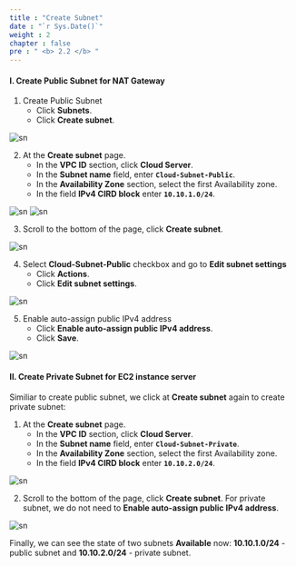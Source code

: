 ```yaml
---
title : "Create Subnet"
date : "`r Sys.Date()`"
weight : 2
chapter : false
pre : " <b> 2.2 </b> "
---
```


#### I. Create Public Subnet for NAT Gateway
1. Create Public Subnet
    + Click **Subnets**.
    + Click **Create subnet**.

![sn](/aws-fcj-ws/ws1/images/2.cloudserver/sn-01.png)

2. At the **Create subnet** page.
    + In the **VPC ID** section, click **Cloud Server**.
    + In the **Subnet name** field, enter **`Cloud-Subnet-Public`**.
    + In the **Availability Zone** section, select the first Availability zone.
    + In the field **IPv4 CIRD block** enter **`10.10.1.0/24`**.

![sn](/aws-fcj-ws/ws1/images/2.cloudserver/sn-02.png)
![sn](/aws-fcj-ws/ws1/images/2.cloudserver/sn-03.png)

3. Scroll to the bottom of the page, click **Create subnet**. 

![sn](/aws-fcj-ws/ws1/images/2.cloudserver/sn-04.png)

4. Select **Cloud-Subnet-Public** checkbox and go to **Edit subnet settings**
    + Click **Actions**.
    + Click **Edit subnet settings**.

![sn](/aws-fcj-ws/ws1/images/2.cloudserver/sn-05.png)

5. Enable auto-assign public IPv4 address
    + Click **Enable auto-assign public IPv4 address**.
    + Click **Save**.

![sn](/aws-fcj-ws/ws1/images/2.cloudserver/sn-06.png)

#### II. Create Private Subnet for EC2 instance server

Similiar to create public subnet, we click at **Create subnet** again to create private subnet:

1. At the **Create subnet** page.
    + In the **VPC ID** section, click **Cloud Server**.
    + In the **Subnet name** field, enter **`Cloud-Subnet-Private`**.
    + In the **Availability Zone** section, select the first Availability zone.
    + In the field **IPv4 CIRD block** enter **`10.10.2.0/24`**.

![sn](/aws-fcj-ws/ws1/images/2.cloudserver/sn-10.png)

2. Scroll to the bottom of the page, click **Create subnet**. For private subnet, we do not need to **Enable auto-assign public IPv4 address**.

![sn](/aws-fcj-ws/ws1/images/2.cloudserver/sn-11.png)

Finally, we can see the state of two subnets **Available** now: **10.10.1.0/24** - public subnet and **10.10.2.0/24** - private subnet.